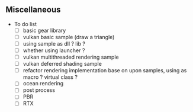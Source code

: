 ## Miscellaneous
- To do list
  * [ ] basic gear library
  * [ ] vulkan basic sample (draw a triangle)
  * [ ] using sample as dll ? lib ?
  * [ ] whether using launcher ?
  * [ ] vulkan multithreaded rendering sample
  * [ ] vulkan deferred shading sample
  * [ ] refactor rendering implementation base on upon samples, using as macro ? virtual class ? 
  * [ ] ocean rendering
  * [ ] post process
  * [ ] PBR
  * [ ] RTX